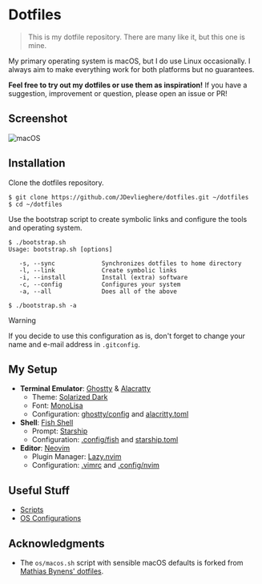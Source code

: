 # Dotfiles

> This is my dotfile repository. There are many like it, but this one is mine.

My primary operating system is macOS, but I do use Linux occasionally. I always
aim to make everything work for both platforms but no guarantees.

**Feel free to try out my dotfiles or use them as inspiration!** If you have a
suggestion, improvement or question, please open an issue or PR!

## Screenshot

![macOS](https://jonasdevlieghere.com/static/dotfiles.png?v=2)

## Installation

Clone the dotfiles repository.

```
$ git clone https://github.com/JDevlieghere/dotfiles.git ~/dotfiles
$ cd ~/dotfiles
```

Use the bootstrap script to create symbolic links and configure the tools and
operating system.

```
$ ./bootstrap.sh
Usage: bootstrap.sh [options]

   -s, --sync             Synchronizes dotfiles to home directory
   -l, --link             Create symbolic links
   -i, --install          Install (extra) software
   -c, --config           Configures your system
   -a, --all              Does all of the above

$ ./bootstrap.sh -a
```

> [!WARNING]
>
> If you decide to use this configuration as is, don't forget to change your
> name and e-mail address in `.gitconfig`.


## My Setup

 - **Terminal Emulator**: [Ghostty](https://ghostty.org) & [Alacratty](https://alacritty.org)
    - Theme: [Solarized Dark](https://ethanschoonover.com/solarized/)
    - Font: [MonoLisa](https://www.monolisa.dev)
    - Configuration: [ghostty/config](https://github.com/JDevlieghere/dotfiles/blob/main/.config/ghostty/config) and [alacritty.toml](https://github.com/JDevlieghere/dotfiles/blob/main/.config/alacritty/alacritty.toml)
 - **Shell**: [Fish Shell](https://fishshell.com)
    - Prompt: [Starship](https://starship.rs)
    - Configuration: [.config/fish](https://github.com/JDevlieghere/dotfiles/tree/main/.config/fish) and [starship.toml](https://github.com/JDevlieghere/dotfiles/blob/main/.config/starship.toml)
 - **Editor**: [Neovim](https://neovim.io)
    - Plugin Manager: [Lazy.nvim](https://lazy.folke.io)
    - Configuration: [.vimrc](https://github.com/JDevlieghere/dotfiles/blob/main/.vimrc) and [.config/nvim](https://github.com/JDevlieghere/dotfiles/tree/main/.config/nvim)

## Useful Stuff

 - [Scripts](https://github.com/JDevlieghere/dotfiles/tree/main/scripts)
 - [OS Configurations](https://github.com/JDevlieghere/dotfiles/tree/main/os)

## Acknowledgments

 - The `os/macos.sh` script with sensible macOS defaults is forked from [Mathias Bynens' dotfiles](https://github.com/mathiasbynens/dotfiles/blob/main/.macos).
